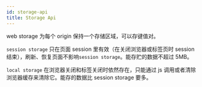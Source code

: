 ```yaml
---
id: storage-api
title: Storage Api
---
```


web storage 为每个 origin 保持一个存储区域，可以存键值对。

`session storage` 只在页面 session 里有效（在关闭浏览器或标签页时 session 结束），刷新、恢复页面不影响`session storage`。能存贮的数据不超过 5MB。

`local storage` 在浏览器关闭和标签关闭时依然存在，只能通过 js 调用或者清除浏览器缓存来清除它。能存的数据比 session storage 要多。
